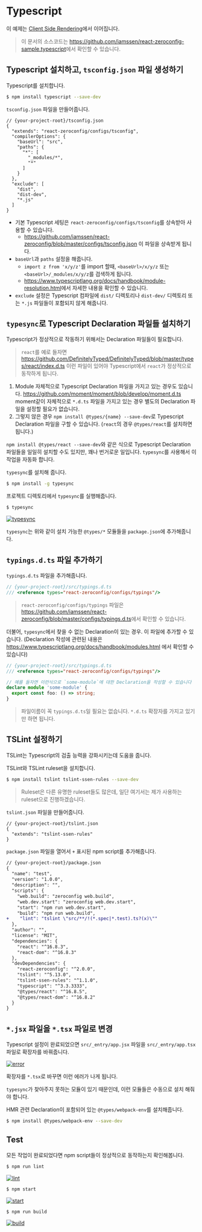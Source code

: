 # Typescript

이 예제는 [Client Side Rendering](../Client-Side-Rendering/ko.md)에서 이어집니다.

> 이 문서의 소스코드는 <https://github.com/iamssen/react-zeroconfig-sample.typescript>에서 확인할 수 있습니다.

## Typescript 설치하고, `tsconfig.json` 파일 생성하기

Typescript를 설치합니다.

```sh
$ npm install typescript --save-dev
```

`tsconfig.json` 파일을 만들어줍니다.

```json5
// {your-project-root}/tsconfig.json
{
  "extends": "react-zeroconfig/configs/tsconfig",
  "compilerOptions": {
    "baseUrl": "src",
    "paths": {
      "*": [
        "_modules/*",
        "*"
      ]
    }
  },
  "exclude": [
    "dist",
    "dist-dev",
    "*.js"
  ]
}
```

- 기본 Typescript 세팅은 `react-zeroconfig/configs/tsconfig`를 상속받아 사용할 수 있습니다.
  - <https://github.com/iamssen/react-zeroconfig/blob/master/configs/tsconfig.json> 이 파일을 상속받게 됩니다.
- `baseUrl`과 `paths` 설정을 해줍니다.
  - `import z from 'x/y/z'`를 import 할때, `<baseUrl>/x/y/z` 또는 `<baseUrl>/_modules/x/y/z`를 검색하게 됩니다.
  - <https://www.typescriptlang.org/docs/handbook/module-resolution.html>에서 자세한 내용을 확인할 수 있습니다.
- `exclude` 설정은 Typescript 컴파일에 `dist/` 디렉토리나 `dist-dev/` 디렉토리 또는 `*.js` 파일들이 포함되지 않게 해줍니다.

## `typesync`로 Typescript Declaration 파일들 설치하기

Typescript가 정상적으로 작동하기 위해서는 Declaration 파일들이 필요합니다. 

> `react`를 예로 들자면 <https://github.com/DefinitelyTyped/DefinitelyTyped/blob/master/types/react/index.d.ts> 이런 파일이 있어야 Typescript에서 `react`가 정상적으로 동작하게 됩니다.

1. Module 자체적으로 Typescript Declaration 파일을 가지고 있는 경우도 있습니다. <https://github.com/moment/moment/blob/develop/moment.d.ts> moment같이 자체적으로 `*.d.ts` 파일을 가지고 있는 경우 별도의 Declaration 파일을 설정할 필요가 없습니다.
2. 그렇지 않은 경우 `npm install @types/{name} --save-dev`로 Typescript Declaration 파일을 구할 수 있습니다. (`react`의 경우 `@types/react`를 설치하면 됩니다.)

`npm install @types/react --save-dev`와 같은 식으로 Typescript Declaration 파일들을 일일히 설치할 수도 있지만, 꽤나 번거로운 일입니다. `typesync`를 사용해서 이 작업을 자동화 합니다.

`typesync`를 설치해 줍니다.

```sh
$ npm install -g typesync 
```

프로젝트 디렉토리에서 `typesync`를 실행해줍니다.

```sh
$ typesync
```

[![typesync](images/typesync.gif)](images/typesync.gif)

`typesync`는 위와 같이 설치 가능한 `@types/*` 모듈들을 `package.json`에 추가해줍니다.

## `typings.d.ts` 파일 추가하기

`typings.d.ts` 파일을 추가해줍니다.

```typescript
// {your-project-root}/src/typings.d.ts
/// <reference types="react-zeroconfig/configs/typings"/>

```
> `react-zeroconfig/configs/typings` 파일은 <https://github.com/iamssen/react-zeroconfig/blob/master/configs/typings.d.ts>에서 확인할 수 있습니다.

더불어, `typesync`에서 찾을 수 없는 Declaration이 있는 경우. 이 파일에 추가할 수 있습니다.  (Declaration 작성에 관련된 내용은 <https://www.typescriptlang.org/docs/handbook/modules.html> 에서 확인할 수 있습니다)

```typescript
// {your-project-root}/src/typings.d.ts
/// <reference types="react-zeroconfig/configs/typings"/>

// 예를 들자면 이런식으로 `some-module`에 대한 Declaration을 작성할 수 있습니다 
declare module 'some-module' {
  export const foo: () => string;
}
```

> 파일이름이 꼭 `typings.d.ts`일 필요는 없습니다. `*.d.ts` 확장자를 가지고 있기만 하면 됩니다.

## TSLint 설정하기

TSLint는 Typescript의 검출 능력을 강화시키는데 도움을 줍니다.

TSLint와 TSLint ruleset을 설치합니다. 

```sh
$ npm install tslint tslint-ssen-rules --save-dev
```

> Ruleset은 다른 유명한 ruleset들도 많은데, 일단 여기서는 제가 사용하는 ruleset으로 진행하겠습니다.

`tslint.json` 파일을 만들어줍니다.

```json5
// {your-project-root}/tslint.json
{
  "extends": "tslint-ssen-rules"
}
```

`package.json` 파일을 열어서 `+` 표시된 npm script를 추가해줍니다.

```diff
// {your-project-root}/package.json
{
  "name": "test",
  "version": "1.0.0",
  "description": "",
  "scripts": {
    "web.build": "zeroconfig web.build",
    "web.dev.start": "zeroconfig web.dev.start",
    "start": "npm run web.dev.start",
    "build": "npm run web.build",
+    "lint": "tslint \"src/**/!(*.spec|*.test).ts?(x)\""
  },
  "author": "",
  "license": "MIT",
  "dependencies": {
    "react": "^16.8.3",
    "react-dom": "^16.8.3"
  },
  "devDependencies": {
    "react-zeroconfig": "^2.0.0",
    "tslint": "^5.13.0",
    "tslint-ssen-rules": "^1.1.0",
    "typescript": "^3.3.3333",
    "@types/react": "^16.8.5",
    "@types/react-dom": "^16.8.2"
  }
}
```

## `*.jsx` 파일을 `*.tsx` 파일로 변경

Typescript 설정이 완료되었으면 `src/_entry/app.jsx` 파일을 `src/_entry/app.tsx` 파일로 확장자를 바꿔줍니다.

[![error](images/error.png)](images/error.png)

확장자를 `*.tsx`로 바꾸면 이런 에러가 나게 됩니다.

`typesync`가 찾아주지 못하는 모듈이 있기 때문인데, 이런 모듈들은 수동으로 설치 해줘야 합니다.

HMR 관련 Declaration이 포함되어 있는 `@types/webpack-env`를 설치해줍니다.

```sh
$ npm install @types/webpack-env --save-dev
```

## Test

모든 작업이 완료되었다면 npm script들이 정상적으로 동작하는지 확인해봅니다.

```sh
$ npm run lint
```

[![lint](images/lint.gif)](images/lint.gif)

```sh
$ npm start
```

[![start](images/start.gif)](images/start.gif)

```sh
$ npm run build
```

[![build](images/build.gif)](images/build.gif)